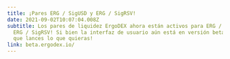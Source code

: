 ```yaml
---
title: ¡Pares ERG / SigUSD y ERG / SigRSV!
date: 2021-09-02T10:07:04.008Z
subtitle: Los pares de liquidez ErgoDEX ahora están activos para ERG / SigUSD y
  ERG / SigRSV! Si bien la interfaz de usuario aún está en versión beta, el protocolo AMM central está listo para
  que lances lo que quieras!
link: beta.ergodex.io/
---
```

